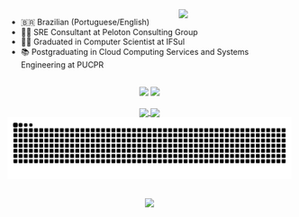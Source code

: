 <img align="right" src="https://media.tenor.com/g8ytIMyJrKEAAAAM/idk.gif" width="200">

- 🇧🇷 Brazilian (Portuguese/English)
- 👩‍💻 SRE Consultant at Peloton Consulting Group
- 👩‍🎓 Graduated in Computer Scientist at IFSul
- 📚 Postgraduating in Cloud Computing Services and Systems Engineering at PUCPR

</br>

<div align="center">
  <a href="https://www.linkedin.com/in/gabrielle-brambilla"><img src="https://img.shields.io/badge/LinkedIn-0077B5?style=for-the-badge&logo=linkedin&logoColor=white"/></a>
  <a href="https://medium.com/@brambillagabrielle"><img src="https://img.shields.io/badge/Medium-12100E?style=for-the-badge&logo=medium&logoColor=white"/></a>
</div>

</br>

<div align="center">
  <a href="https://github.com/brambillagabrielle">
    <img height=200 align="center" src="https://github-readme-stats.vercel.app/api?username=brambillagabrielle&theme=material-palenight" />
  </a>
  <a href="https://github.com/brambillagabrielle">
    <img height=200 align="center" src="https://github-readme-stats.vercel.app/api/top-langs?username=brambillagabrielle&layout=compact&langs_count=8&card_width=320&theme=material-palenight" />
  </a>
</div>

<div align="center">
  <picture>
    <source media="(prefers-color-scheme: dark)" srcset="https://raw.githubusercontent.com/brambillagabrielle/brambillagabrielle/output/github-contribution-grid-snake-dark.svg">
    <source media="(prefers-color-scheme: light)" srcset="https://raw.githubusercontent.com/brambillagabrielle/brambillagabrielle/output/github-contribution-grid-snake.svg">
    <img alt="github contribution grid snake animation" src="https://raw.githubusercontent.com/brambillagabrielle/brambillagabrielle/output/github-contribution-grid-snake.svg">
  </picture>
</div>

</br>

<p align="center">
  <a href="https://go-skill-icons.vercel.app/">
    <img
      src="https://go-skill-icons.vercel.app/api/icons?i=aws,oracle,azure,linux,bash,terraform,datadog,docker,kubernetes,jenkins,postman,postgres"
    />
  </a>
</p>

